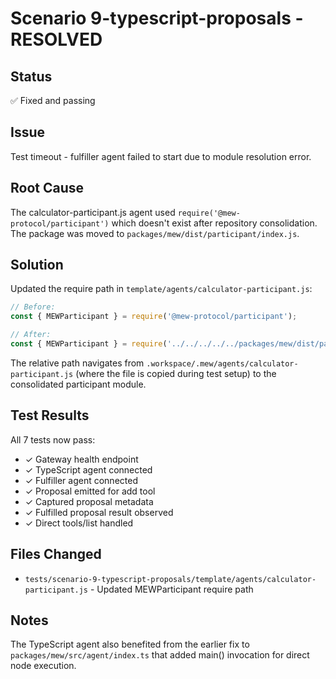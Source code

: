 # Scenario 9-typescript-proposals - RESOLVED

## Status
✅ Fixed and passing

## Issue
Test timeout - fulfiller agent failed to start due to module resolution error.

## Root Cause
The calculator-participant.js agent used `require('@mew-protocol/participant')` which doesn't exist after repository consolidation. The package was moved to `packages/mew/dist/participant/index.js`.

## Solution
Updated the require path in `template/agents/calculator-participant.js`:

```javascript
// Before:
const { MEWParticipant } = require('@mew-protocol/participant');

// After:
const { MEWParticipant } = require('../../../../../packages/mew/dist/participant/index.js');
```

The relative path navigates from `.workspace/.mew/agents/calculator-participant.js` (where the file is copied during test setup) to the consolidated participant module.

## Test Results
All 7 tests now pass:
- ✓ Gateway health endpoint
- ✓ TypeScript agent connected
- ✓ Fulfiller agent connected
- ✓ Proposal emitted for add tool
- ✓ Captured proposal metadata
- ✓ Fulfilled proposal result observed
- ✓ Direct tools/list handled

## Files Changed
- `tests/scenario-9-typescript-proposals/template/agents/calculator-participant.js` - Updated MEWParticipant require path

## Notes
The TypeScript agent also benefited from the earlier fix to `packages/mew/src/agent/index.ts` that added main() invocation for direct node execution.

